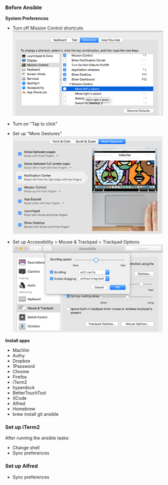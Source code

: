 ### Before Ansible

**System Preferences**

* Turn off Mission Control shortcuts
![shortcuts](preferences/SystemPreferences/disable_mission_keyshortcuts.png)

* Turn on "Tap to click"

* Set up "More Gestures"
![gestures](preferences/SystemPreferences/gestures.png)

* Set up Accessibility > Mouse & Trackpad > Trackpad Options
![options](preferences/SystemPreferences/accessibility_trackpad_options.png)

**Install apps**

* MacVim
* Authy
* Dropbox
* 1Password
* Chrome
* Firefox
* iTerm2
* hyperdock
* BetterTouchTool
* XCode
* Alfred
* Homebrew
* brew install git ansible

### Set up iTerm2

After running the ansible tasks:

* Change shell
* Sync preferences

### Set up Alfred

* Sync preferences
